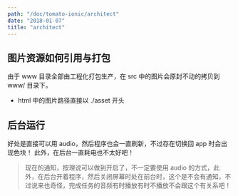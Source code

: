 ```yaml
---
path: "/doc/tomato-ionic/architect"
date: "2018-01-07"
title: "architect"
---
```



## 图片资源如何引用与打包
由于 www 目录全部由工程化打包生产，在 src 中的图片会原封不动的拷贝到 www/ 目录下。
* html 中的图片路径直接以 ./asset 开头

## 后台运行
好处是直接可以用 audio，然后程序也会一直刷新，不过存在切换回 app 时会出现色块！
此外，在后台一直耗电也不太好吧！
> 现在的通知，按理说可以做到开启了，不一定要使用 audio 的方式，此外，在后台开着程序，然后关闭屏幕时处在前台时，这个是不会有通知，不过说来也奇怪，完成任务的音频有时播放有时不播放不会跟这个有关系吧！